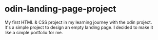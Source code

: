 # odin-landing-page-project

My first HTML & CSS project in my learning journey with the odin project.
It's a simple project to design an empty landing page.
I decided to make it like a simple portfolio for me.